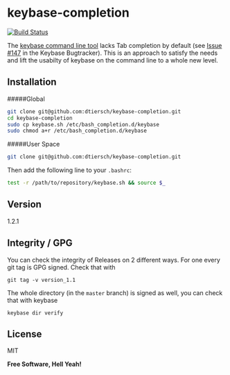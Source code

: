 keybase-completion
==================

[![Build Status](https://travis-ci.org/dtiersch/keybase-completion.svg?branch=master)](https://travis-ci.org/dtiersch/keybase-completion)

The [keybase command line tool](https://keybase.io/docs/command_line) lacks Tab completion by default (see [Issue #147](https://github.com/keybase/keybase-issues/issues/147) in the Keybase Bugtracker). This is an approach to satisfy the needs and lift the usabilty of keybase on the command line to a whole new level.

Installation
------------

#####Global

```sh
git clone git@github.com:dtiersch/keybase-completion.git
cd keybase-completion
sudo cp keybase.sh /etc/bash_completion.d/keybase
sudo chmod a+r /etc/bash_completion.d/keybase
```

#####User Space
```sh
git clone git@github.com:dtiersch/keybase-completion.git
```
Then add the following line to your `.bashrc`:
```sh
test -r /path/to/repository/keybase.sh && source $_
```

Version
-------

1.2.1

Integrity / GPG
---------------

You can check the integrity of Releases on 2 different ways. For one every git tag is GPG signed. Check that with
```
git tag -v version_1.1
```
The whole directory (in the `master` branch) is signed as well, you can check that with keybase
```
keybase dir verify
```

License
-------

MIT

**Free Software, Hell Yeah!**
